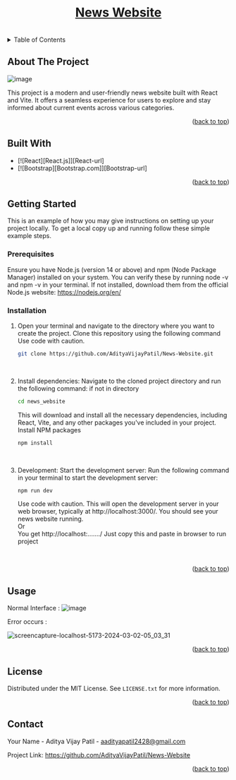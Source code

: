 
<a name="readme-top"></a>

<br />
<div align="center">
  <a href="https://github.com/AdityaVijayPatil/News-Website/edit/main/README.md">
    <h1>News Website</h1>
  </a>
</div>
<br/>




<!-- TABLE OF CONTENTS -->
<details>
  <summary>Table of Contents</summary>
  <ol>
    <li>
      <a href="#about-the-project">About The Project</a>
      <ul>
        <li><a href="#built-with">Built With</a></li>
      </ul>
    </li>
    <li>
      <a href="#getting-started">Getting Started</a>
      <ul>
        <li><a href="#prerequisites">Prerequisites</a></li>
        <li><a href="#installation">Installation</a></li>
      </ul>
    </li>
    <li><a href="#usage">Usage</a></li>
    <li><a href="#license">License</a></li>
    <li><a href="#contact">Contact</a></li>
  </ol>
</details>



<!-- ABOUT THE PROJECT -->
## About The Project

![image](https://github.com/AdityaVijayPatil/News-Website/assets/121605913/975c8632-d927-4166-9631-cd7b6f925234)


This project is a modern and user-friendly news website built with React and Vite. It offers a seamless experience for users to explore and stay informed about current events across various categories.

<p align="right">(<a href="#readme-top">back to top</a>)</p>



## Built With


* [![React][React.js]][React-url]
* [![Bootstrap][Bootstrap.com]][Bootstrap-url]

<p align="right">(<a href="#readme-top">back to top</a>)</p>



<!-- GETTING STARTED -->
## Getting Started

This is an example of how you may give instructions on setting up your project locally.
To get a local copy up and running follow these simple example steps.

### Prerequisites

Ensure you have Node.js (version 14 or above) and npm (Node Package Manager) installed on your system. You can verify these by running node -v and npm -v in your terminal. If not installed, download them from the official Node.js website: https://nodejs.org/en/



### Installation


1. Open your terminal and navigate to the directory where you want to create the project. Clone this repository using the following command
   Use code with caution.
   ```sh
   git clone https://github.com/AdityaVijayPatil/News-Website.git
   ```
   
   <br/>
   
3. Install dependencies: Navigate to the cloned project directory and run the following command:
    if not in directory
   ```sh
   cd news_website
   ```
   This will download and install all the necessary dependencies, including React, Vite, and any other packages you've included in your project.
   Install NPM packages
   ```sh
   npm install
   ```
   <br/>
4. Development:
   Start the development server: Run the following command in your terminal to start the development server:
   ```sh
   npm run dev
   ```

   Use code with caution.
This will open the development server in your web browser, typically at http://localhost:3000/. You should see your news website running.<br/>
Or<br/>
You get http://localhost:......./
Just copy this and paste in browser to run project
<br/>

<p align="right">(<a href="#readme-top">back to top</a>)</p>



<!-- USAGE EXAMPLES -->
## Usage

Normal Interface : 
![image](https://github.com/AdityaVijayPatil/News-Website/assets/121605913/0fd94518-7f53-4dad-976b-9e46ddc80636)



Error occurs : 

![screencapture-localhost-5173-2024-03-02-05_03_31](https://github.com/AdityaVijayPatil/News-Website/assets/121605913/d6f232c8-e23a-4c88-af5d-da3d8a20e9ba)


<p align="right">(<a href="#readme-top">back to top</a>)</p>


<!-- LICENSE -->
## License

Distributed under the MIT License. See `LICENSE.txt` for more information.

<p align="right">(<a href="#readme-top">back to top</a>)</p>



<!-- CONTACT -->
## Contact

Your Name - Aditya Vijay Patil - aadityapatil2428@gmail.com

Project Link: https://github.com/AdityaVijayPatil/News-Website

<p align="right">(<a href="#readme-top">back to top</a>)</p>

